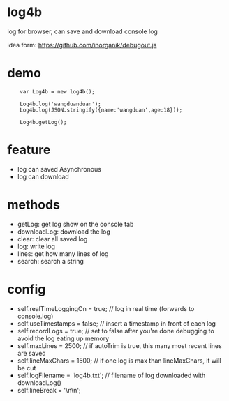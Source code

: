 # log4b
log for browser, can save and download console log

idea form: https://github.com/inorganik/debugout.js

# demo
```
	var Log4b = new log4b();

	Log4b.log('wangduanduan');
	Log4b.log(JSON.stringify({name:'wangduan',age:18}));

	Log4b.getLog();
```
# feature
- log can saved Asynchronous
- log can download

# methods
- getLog: get log show on the console tab
- downloadLog: download the log
- clear: clear all saved log
- log:	write log
- lines: get how many lines of log
- search: search a string

# config
- self.realTimeLoggingOn = true; // log in real time (forwards to console.log)
- self.useTimestamps = false; // insert a timestamp in front of each log
- self.recordLogs = true; // set to false after you're done debugging to avoid the log eating up memory
- self.maxLines = 2500; // if autoTrim is true, this many most recent lines are saved
- self.lineMaxChars = 1500; // if one log is max than lineMaxChars, it will be cut
- self.logFilename = 'log4b.txt'; // filename of log downloaded with downloadLog()
- self.lineBreak = '\n\n';
